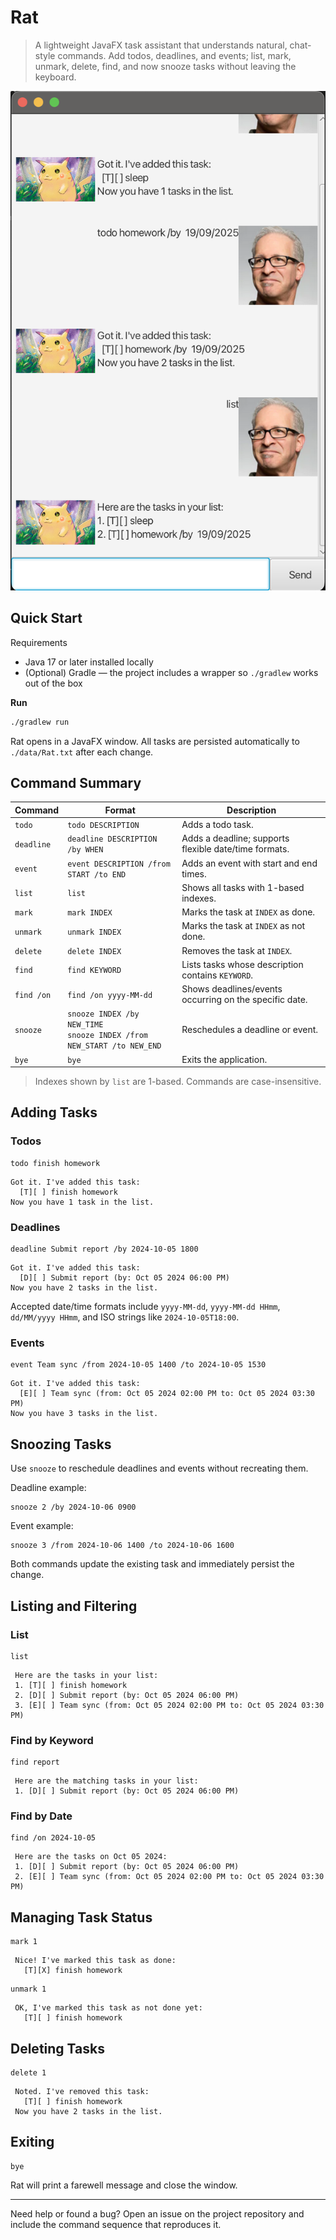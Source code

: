 # Rat

> A lightweight JavaFX task assistant that understands natural, chat-style commands. Add todos, deadlines, and events; list, mark, unmark, delete, find, and now snooze tasks without leaving the keyboard.

![Ui.png](Ui.png)

## Quick Start

Requirements

- Java 17 or later installed locally
- (Optional) Gradle — the project includes a wrapper so `./gradlew` works out of the box

**Run**

```bash
./gradlew run
```

Rat opens in a JavaFX window. All tasks are persisted automatically to `./data/Rat.txt` after each change.

## Command Summary

| Command      | Format                                                                | Description                                            |
| ------------ | --------------------------------------------------------------------- | ------------------------------------------------------ |
| `todo`       | `todo DESCRIPTION`                                                     | Adds a todo task.                                      |
| `deadline`   | `deadline DESCRIPTION /by WHEN`                                        | Adds a deadline; supports flexible date/time formats.  |
| `event`      | `event DESCRIPTION /from START /to END`                                | Adds an event with start and end times.                |
| `list`       | `list`                                                                 | Shows all tasks with 1-based indexes.                  |
| `mark`       | `mark INDEX`                                                           | Marks the task at `INDEX` as done.                     |
| `unmark`     | `unmark INDEX`                                                         | Marks the task at `INDEX` as not done.                 |
| `delete`     | `delete INDEX`                                                         | Removes the task at `INDEX`.                           |
| `find`       | `find KEYWORD`                                                         | Lists tasks whose description contains `KEYWORD`.      |
| `find /on`   | `find /on yyyy-MM-dd`                                                  | Shows deadlines/events occurring on the specific date. |
| `snooze`     | `snooze INDEX /by NEW_TIME`<br>`snooze INDEX /from NEW_START /to NEW_END` | Reschedules a deadline or event.                       |
| `bye`        | `bye`                                                                  | Exits the application.                                 |

> Indexes shown by `list` are 1-based. Commands are case-insensitive.

## Adding Tasks

### Todos

```
todo finish homework
```

```
Got it. I've added this task:
  [T][ ] finish homework
Now you have 1 task in the list.
```

### Deadlines

```
deadline Submit report /by 2024-10-05 1800
```

```
Got it. I've added this task:
  [D][ ] Submit report (by: Oct 05 2024 06:00 PM)
Now you have 2 tasks in the list.
```

Accepted date/time formats include `yyyy-MM-dd`, `yyyy-MM-dd HHmm`, `dd/MM/yyyy HHmm`, and ISO strings like `2024-10-05T18:00`.

### Events

```
event Team sync /from 2024-10-05 1400 /to 2024-10-05 1530
```

```
Got it. I've added this task:
  [E][ ] Team sync (from: Oct 05 2024 02:00 PM to: Oct 05 2024 03:30 PM)
Now you have 3 tasks in the list.
```

## Snoozing Tasks

Use `snooze` to reschedule deadlines and events without recreating them.

Deadline example:

```
snooze 2 /by 2024-10-06 0900
```

Event example:

```
snooze 3 /from 2024-10-06 1400 /to 2024-10-06 1600
```

Both commands update the existing task and immediately persist the change.

## Listing and Filtering

### List

```
list
```

```
 Here are the tasks in your list:
 1. [T][ ] finish homework
 2. [D][ ] Submit report (by: Oct 05 2024 06:00 PM)
 3. [E][ ] Team sync (from: Oct 05 2024 02:00 PM to: Oct 05 2024 03:30 PM)
```

### Find by Keyword

```
find report
```

```
 Here are the matching tasks in your list:
 1. [D][ ] Submit report (by: Oct 05 2024 06:00 PM)
```

### Find by Date

```
find /on 2024-10-05
```

```
 Here are the tasks on Oct 05 2024:
 1. [D][ ] Submit report (by: Oct 05 2024 06:00 PM)
 2. [E][ ] Team sync (from: Oct 05 2024 02:00 PM to: Oct 05 2024 03:30 PM)
```

## Managing Task Status

```
mark 1
```

```
 Nice! I've marked this task as done:
   [T][X] finish homework
```

```
unmark 1
```

```
 OK, I've marked this task as not done yet:
   [T][ ] finish homework
```

## Deleting Tasks

```
delete 1
```

```
 Noted. I've removed this task:
   [T][ ] finish homework
 Now you have 2 tasks in the list.
```

## Exiting

```
bye
```

Rat will print a farewell message and close the window.

---

Need help or found a bug? Open an issue on the project repository and include the command sequence that reproduces it.
